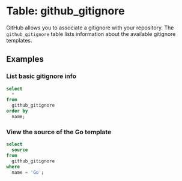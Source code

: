 # Table: github_gitignore

GitHub allows you to associate a gitignore with your repository. The `github_gitignore` table lists information about the available gitignore templates.

## Examples

### List basic gitignore info

```sql
select
  *
from
  github_gitignore
order by
  name;
```

### View the source of the Go template

```sql
select
  source
from
  github_gitignore
where
  name = 'Go';
```
